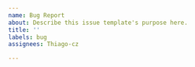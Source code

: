 ```yaml
---
name: Bug Report
about: Describe this issue template's purpose here.
title: ''
labels: bug
assignees: Thiago-cz

---
```



